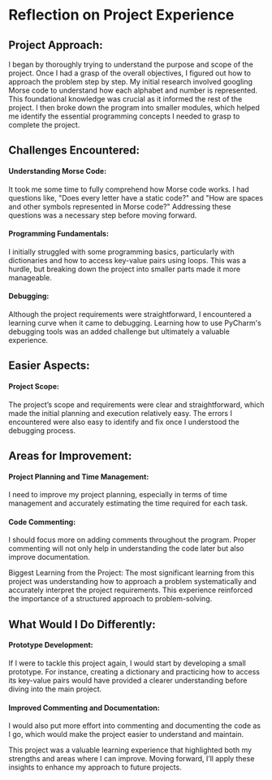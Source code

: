 # Reflection on Project Experience
## Project Approach:
I began by thoroughly trying to understand the purpose and scope of the project. Once I had a grasp of the overall objectives, 
I figured out how to approach the problem step by step. My initial research involved googling Morse code to understand how each alphabet and number is represented. 
This foundational knowledge was crucial as it informed the rest of the project. 
I then broke down the program into smaller modules, which helped me identify the essential programming concepts I needed to grasp to complete the project.

## Challenges Encountered:
#### Understanding Morse Code:
It took me some time to fully comprehend how Morse code works. 
I had questions like, "Does every letter have a static code?" and "How are spaces and other symbols represented in Morse code?" 
Addressing these questions was a necessary step before moving forward.

#### Programming Fundamentals: 
I initially struggled with some programming basics, particularly with dictionaries and how to access key-value pairs using loops. 
This was a hurdle, but breaking down the project into smaller parts made it more manageable.
#### Debugging: 
Although the project requirements were straightforward, I encountered a learning curve when it came to debugging. 
Learning how to use PyCharm's debugging tools was an added challenge but ultimately a valuable experience.

## Easier Aspects:
#### Project Scope: 
The project’s scope and requirements were clear and straightforward, which made the initial planning and execution relatively easy. 
The errors I encountered were also easy to identify and fix once I understood the debugging process.

## Areas for Improvement:
#### Project Planning and Time Management: 
I need to improve my project planning, especially in terms of time management and accurately estimating the time required for each task.
#### Code Commenting: 
I should focus more on adding comments throughout the program. 
Proper commenting will not only help in understanding the code later but also improve documentation.

Biggest Learning from the Project:
The most significant learning from this project was understanding how to approach a problem systematically and accurately interpret the project requirements. This experience reinforced the importance of a structured approach to problem-solving.

## What Would I Do Differently:

#### Prototype Development: 
If I were to tackle this project again, I would start by developing a small prototype. 
For instance, creating a dictionary and practicing how to access its key-value pairs would have provided a clearer understanding before diving into the main project.
#### Improved Commenting and Documentation: 
I would also put more effort into commenting and documenting the code as I go, which would make the project easier to understand and maintain.

This project was a valuable learning experience that highlighted both my strengths and areas where I can improve. 
Moving forward, I’ll apply these insights to enhance my approach to future projects.


